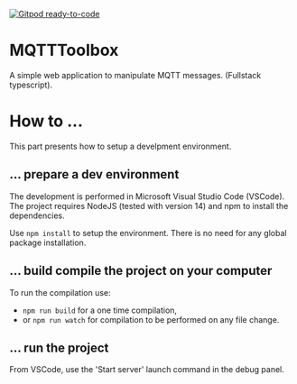 [![Gitpod ready-to-code](https://img.shields.io/badge/Gitpod-ready--to--code-blue?logo=gitpod)](https://gitpod.io/#https://github.com/ItHasU/MQTTToolbox)

# MQTTToolbox
A simple web application to manipulate MQTT messages. (Fullstack typescript).

# How to ...
This part presents how to setup a develpment environment.

## ... prepare a dev environment
The development is performed in Microsoft Visual Studio Code (VSCode).
The project requires NodeJS (tested with version 14) and npm to install the dependencies.

Use `npm install` to setup the environment. There is no need for any global package installation.  

## ... build compile the project on your computer
To run the compilation use:
* `npm run build` for a one time compilation,
* or `npm run watch` for compilation to be performed on any file change.

## ... run the project
From VSCode, use the 'Start server' launch command in the debug panel.
